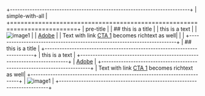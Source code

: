 +-------------------------------------------------------------------------+
| simple-with-all                                                         |
+=========================================================================+
| pre-title                                                               |
| ## this is a title                                                      |
| this is a text                                                          |
| ![image1](image1.png)                                                   |
| [Adobe](https://www.adobe.com)                                          |
| Text with link [CTA 1](htttps://www.google.com) becomes richtext as well|
|                                                                         |
+-------------------------------------------------------------------------+
| ## this is a title                                                      |
+-------------------------------------------------------------------------+
| this is a text                                                          |
+-------------------------------------------------------------------------+
| [Adobe](https://www.adobe.com)                                          |
+-------------------------------------------------------------------------+
| Text with link [CTA 1](htttps://www.google.com) becomes richtext as well|
+-------------------------------------------------------------------------+
| ![image1](image1.png)                                                   |
+-------------------------------------------------------------------------+
